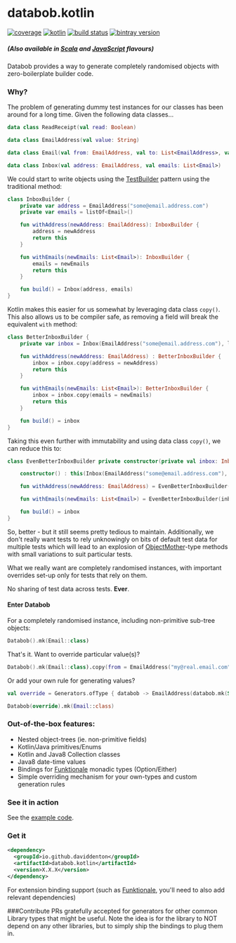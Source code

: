 # databob.kotlin

[![coverage](https://coveralls.io/repos/daviddenton/databob.scala/badge.svg?branch=master)](https://coveralls.io/github/daviddenton/databob.kotlin?branch=master)
[![kotlin](https://img.shields.io/badge/kotlin-1.0.0-blue.svg)](http://kotlinlang.org)
[![build status](https://travis-ci.org/daviddenton/databob.kotlin.svg?branch=master)](https://travis-ci.org/daviddenton/databob.kotlin)
[![bintray version](https://api.bintray.com/packages/daviddenton/maven/databob.kotlin/images/download.svg)](https://bintray.com/daviddenton/maven/databob.kotlin/_latestVersion)

##### (Also available in [Scala](https://github.com/daviddenton/databob.scala) and [JavaScript](https://github.com/daviddenton/databob) flavours)

Databob provides a way to generate completely randomised objects with zero-boilerplate builder code.

### Why?
The problem of generating dummy test instances for our classes has been around for a long time. Given the following data classes...
```kotlin
data class ReadReceipt(val read: Boolean)

data class EmailAddress(val value: String)

data class Email(val from: EmailAddress, val to: List<EmailAddress>, val date: ZonedDateTime, val read: Boolean, val subject: String, val readReceipt: Option<ReadReceipt>)

data class Inbox(val address: EmailAddress, val emails: List<Email>)
```

We could start to write objects using the [TestBuilder](http://www.javacodegeeks.com/2013/06/builder-pattern-good-for-code-great-for-tests.html) pattern using the traditional method:
```kotlin
class InboxBuilder {
    private var address = EmailAddress("some@email.address.com")
    private var emails = listOf<Email>()

    fun withAddress(newAddress: EmailAddress): InboxBuilder {
        address = newAddress
        return this
    }

    fun withEmails(newEmails: List<Email>): InboxBuilder {
        emails = newEmails
        return this
    }

    fun build() = Inbox(address, emails)
}
```

Kotlin makes this easier for us somewhat by leveraging data class ```copy()```. This also allows us to be compiler safe, as removing 
a field will break the equivalent ```with``` method:
```kotlin
class BetterInboxBuilder {
    private var inbox = Inbox(EmailAddress("some@email.address.com"), listOf<Email>())

    fun withAddress(newAddress: EmailAddress) : BetterInboxBuilder {
        inbox = inbox.copy(address = newAddress)
        return this
    }

    fun withEmails(newEmails: List<Email>): BetterInboxBuilder {
        inbox = inbox.copy(emails = newEmails)
        return this
    }

    fun build() = inbox
}
```

Taking this even further with immutability and using data class ```copy()```, we can reduce this to:

```kotlin
class EvenBetterInboxBuilder private constructor(private val inbox: Inbox) {

    constructor() : this(Inbox(EmailAddress("some@email.address.com"), listOf<Email>()))

    fun withAddress(newAddress: EmailAddress) = EvenBetterInboxBuilder(inbox.copy(address = newAddress))

    fun withEmails(newEmails: List<Email>) = EvenBetterInboxBuilder(inbox.copy(emails = newEmails))

    fun build() = inbox
}
```

So, better - but it still seems pretty tedious to maintain. Additionally, we don't really want tests to rely unknowingly on 
bits of default test data for multiple tests which will lead to an explosion of [ObjectMother](http://martinfowler.com/bliki/ObjectMother.html)-type methods with small variations 
to suit particular tests.

What we really want are completely randomised instances, with important overrides set-up only for tests that rely on them. 

No sharing of test data across tests. <b>Ever</b>.

#### Enter Databob
For a completely randomised instance, including non-primitive sub-tree objects:
```kotlin
Databob().mk(Email::class)
```

That's it. Want to override particular value(s)?
```kotlin
Databob().mk(Email::class).copy(from = EmailAddress("my@real.email.com"))
```

Or add your own rule for generating values?
```kotlin
val override = Generators.ofType { databob -> EmailAddress(databob.mk(String::class) + "@" + databob.mk(String::class) + ".com") }

Databob(override).mk(Email::class)
```

### Out-of-the-box features:
- Nested object-trees (ie. non-primitive fields)
- Kotlin/Java primitives/Enums
- Kotlin and Java8 Collection classes
- Java8 date-time values
- Bindings for [Funktionale](https://github.com/MarioAriasC/funKTionale) monadic types (Option/Either)
- Simple overriding mechanism for your own-types and custom generation rules

### See it in action
See the [example code](https://github.com/daviddenton/databob.kotlin/tree/master/src/test/kotlin/examples).

### Get it
```XML
<dependency>
  <groupId>io.github.daviddenton</groupId>
  <artifactId>databob.kotlin</artifactId>
  <version>X.X.X</version>
</dependency>
```

For extension binding support (such as [Funktionale](https://github.com/MarioAriasC/funKTionale), you'll need to also add relevant dependencies)

###Contribute
PRs gratefully accepted for generators for other common Library types that might be useful. Note the idea is for the library to NOT depend on any other libraries, but to simply ship the bindings to plug them in.
